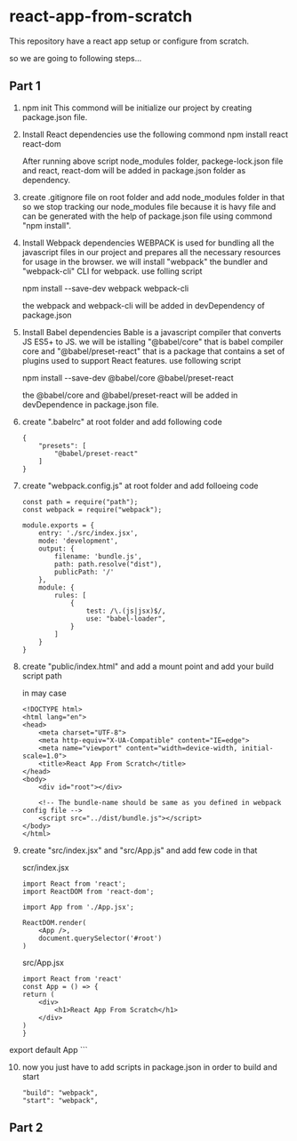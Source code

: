 # react-app-from-scratch

This repository have a react app setup or configure from scratch.

so we are going to following steps...

## Part 1

1. npm init
    This commond will be initialize our project by creating package.json file.

2. Install React dependencies
    use the following commond 
    npm install react react-dom

    After running above script node_modules folder, packege-lock.json file and react, react-dom will be added in package.json folder as dependency.

3. create .gitignore file on root folder and add node_modules folder in that so we stop tracking our node_modules file because it is havy file and can be generated with the help of package.json file using commond "npm install".

4. Install Webpack dependencies
    WEBPACK is used for bundling all the javascript files in our project and prepares all the necessary resources for usage in the browser.
    we will install "webpack" the bundler and "webpack-cli" CLI for webpack.
    use folling script

    npm install --save-dev webpack webpack-cli

    the webpack and webpack-cli will be added in devDependency of package.json

5. Install Babel dependencies
    Bable is a javascript compiler that converts JS ES5+ to JS.
    we will be istalling "@babel/core" that is babel compiler core and "@babel/preset-react" that is a package that contains a set of plugins used to support React features.
    use following script 

    npm install --save-dev @babel/core @babel/preset-react

    the @babel/core and @babel/preset-react will be added in devDependence in package.json file.

6. create ".babelrc" at root folder
    and add following code

    ```
    {
        "presets": [
            "@babel/preset-react"
        ]
    }
    ```

7. create "webpack.config.js" at root folder
    and add folloeing code

    ```
    const path = require("path");
    const webpack = require("webpack");

    module.exports = {
        entry: './src/index.jsx',
        mode: 'development',
        output: {
            filename: 'bundle.js',
            path: path.resolve("dist"),
            publicPath: '/'
        },
        module: {
            rules: [
                {
                    test: /\.(js|jsx)$/,
                    use: "babel-loader",
                }
            ]
        }
    }
    ```

8. create "public/index.html" and add a mount point and add your build script path

    in may case 
    ```
    <!DOCTYPE html>
    <html lang="en">
    <head>
        <meta charset="UTF-8">
        <meta http-equiv="X-UA-Compatible" content="IE=edge">
        <meta name="viewport" content="width=device-width, initial-scale=1.0">
        <title>React App From Scratch</title>
    </head>
    <body>
        <div id="root"></div>
    
        <!-- The bundle-name should be same as you defined in webpack config file -->
        <script src="../dist/bundle.js"></script>
    </body>
    </html>
    ```

9. create "src/index.jsx" and "src/App.js" and add few code in that

    scr/index.jsx
    ```
    import React from 'react';
    import ReactDOM from 'react-dom';

    import App from './App.jsx';

    ReactDOM.render(
        <App />,
        document.querySelector('#root')
    )
    ```

    src/App.jsx
    ```
    import React from 'react'
    const App = () => {
    return (
        <div>
            <h1>React App From Scratch</h1>
        </div>
    )
    }

export default App
    ```

10. now you just have to add scripts in package.json in order to build and start

    ```
    "build": "webpack",
    "start": "webpack",
    ```

## Part 2